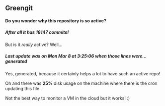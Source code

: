 ## Greengit

#### Do you wonder why this repository is so active?

##### After all it has 18147 commits!

But is it *really* active? Well...

##### Last update was on Mon Mar 8 at 3:25:06 when those lines were... generated

Yes, generated, because it certainly helps a lot to have such an active repo!

Oh and there was **25%** disk usage on the machine
where there is the cron updating this file.

Not the best way to monitor a VM in the cloud but it works! :)
